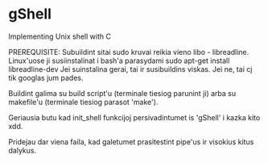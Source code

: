 # gShell
Implementing Unix shell with C

PREREQUISITE:
Subuildint sitai sudo kruvai reikia vieno libo - libreadline. Linux'uose ji susiinstalinat i bash'a parasydami
sudo apt-get install libreadline-dev
Jei suinstalina gerai, tai ir susibuildins viskas. Jei ne, tai cj tik googlas jum pades.

Buildint galima su build script'u (terminale tiesiog parunint ji) arba su makefile'u (terminale tiesiog parasot 'make').

Geriausia butu kad init_shell funkcijoj persivadintumet is 'gShell' i kazka kito xdd. 

Pridejau dar viena faila, kad galetumet prasitestint pipe'us ir visokius kitus dalykus.
